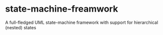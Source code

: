 # state-machine-freamwork
A full-fledged UML state-machine framework with support for hierarchical (nested) states
